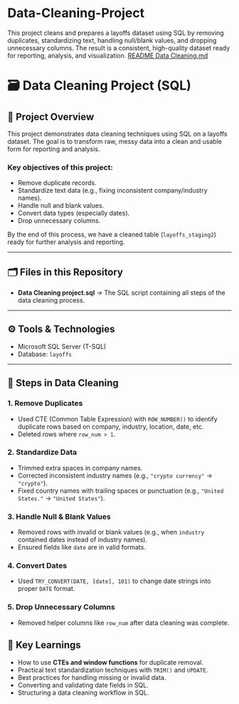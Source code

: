 # Data-Cleaning-Project
This project cleans and prepares a layoffs dataset using SQL by removing duplicates, standardizing text, handling null/blank values, and dropping unnecessary columns. The result is a consistent, high-quality dataset ready for reporting, analysis, and visualization.
[README Data Cleaning.md](https://github.com/user-attachments/files/22514396/README.Data.Cleaning.md)
# 🗃️ Data Cleaning Project (SQL)

## 📌 Project Overview
This project demonstrates data cleaning techniques using SQL on a layoffs dataset.
The goal is to transform raw, messy data into a clean and usable form for reporting and analysis.

### Key objectives of this project:
- Remove duplicate records.
- Standardize text data (e.g., fixing inconsistent company/industry names).
- Handle null and blank values.
- Convert data types (especially dates).
- Drop unnecessary columns.

By the end of this process, we have a cleaned table (`layoffs_staging2`) ready for further analysis and reporting.

---

## 🗂️ Files in this Repository
- **Data Cleaning project.sql** → The SQL script containing all steps of the data cleaning process.

---

## ⚙️ Tools & Technologies
- Microsoft SQL Server (T-SQL)
- Database: `layoffs`

---

## 🔑 Steps in Data Cleaning

### 1. Remove Duplicates
- Used CTE (Common Table Expression) with `ROW_NUMBER()` to identify duplicate rows based on company, industry, location, date, etc.
- Deleted rows where `row_num > 1`.

### 2. Standardize Data
- Trimmed extra spaces in company names.
- Corrected inconsistent industry names (e.g., `"crypto currency"` → `"crypto"`).
- Fixed country names with trailing spaces or punctuation (e.g., `"United States."` → `"United States"`).

### 3. Handle Null & Blank Values
- Removed rows with invalid or blank values (e.g., when `industry` contained dates instead of industry names).
- Ensured fields like `date` are in valid formats.

### 4. Convert Dates
- Used `TRY_CONVERT(DATE, [date], 101)` to change date strings into proper `DATE` format.

### 5. Drop Unnecessary Columns
- Removed helper columns like `row_num` after data cleaning was complete.
  

## 🎯 Key Learnings
- How to use **CTEs and window functions** for duplicate removal.
- Practical text standardization techniques with `TRIM()` and `UPDATE`.
- Best practices for handling missing or invalid data.
- Converting and validating date fields in SQL.
- Structuring a data cleaning workflow in SQL.
